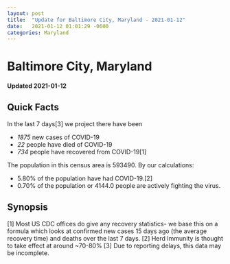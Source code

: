 ```yaml
---
layout: post
title:  "Update for Baltimore City, Maryland - 2021-01-12"
date:   2021-01-12 01:01:29 -0600
categories: Maryland
---
```


# Baltimore City, Maryland
#### Updated 2021-01-12

## Quick Facts

In the last 7 days[3] we project there have been
- *1875* new cases of COVID-19
- *22* people have died of COVID-19
- *734* people have recovered from COVID-19[1]

The population in this census area is 593490. By our calculations:
- 5.80% of the population have had COVID-19.[2]
- 0.70% of the population or 4144.0 people are actively fighting the virus.

## Synopsis




[1] Most US CDC offices do give any recovery statistics- we base this on a formula which looks at confirmed new cases
15 days ago (the average recovery time) and deaths over the last 7 days.
[2] Herd Immunity is thought to take effect at around ~70-80%
[3] Due to reporting delays, this data may be incomplete. 
    
